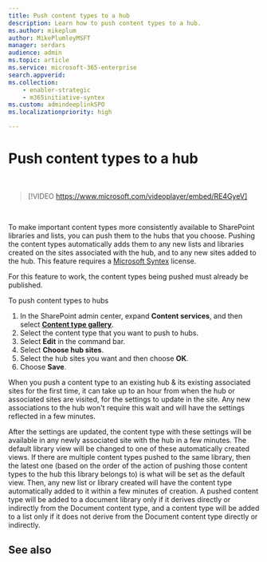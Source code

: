 ```yaml
---
title: Push content types to a hub
description: Learn how to push content types to a hub.
ms.author: mikeplum
author: MikePlumleyMSFT
manager: serdars
audience: admin
ms.topic: article
ms.service: microsoft-365-enterprise
search.appverid: 
ms.collection: 
    - enabler-strategic
    - m365initiative-syntex
ms.custom: admindeeplinkSPO
ms.localizationpriority: high

---
```

# Push content types to a hub

</br>

> [!VIDEO https://www.microsoft.com/videoplayer/embed/RE4GyeV]  

</br>


To make important content types more consistently available to SharePoint libraries and lists, you can push them to the hubs that you choose. Pushing the content types automatically adds them to any new lists and libraries created on the sites associated with the hub, and to any new sites added to the hub. This feature requires a [Microsoft Syntex](syntex-licensing.md) license.

For this feature to work, the content types being pushed must already be published.

To push content types to hubs

1. In the SharePoint admin center, expand **Content services**, and then select <a href="https://go.microsoft.com/fwlink/?linkid=2185074" target="_blank">**Content type gallery**</a>.
2. Select the content type that you want to push to hubs.
3. Select **Edit** in the command bar.
4. Select **Choose hub sites**.
5. Select the hub sites you want and then choose **OK**.
6. Choose **Save**.

When you push a content type to an existing hub & its existing associated sites for the first time, it can take up to an hour from when the hub or associated sites are visited, for the settings to update in the site. Any new associations to the hub won't require this wait and will have the settings reflected in a few minutes.

After the settings are updated, the content type with these settings will be available in any newly associated site with the hub in a few minutes. The default library view will be changed to one of these automatically created views. If there are multiple content types pushed to the same library, then the latest one (based on the order of the action of pushing those content types to the hub this library belongs to) is what will be set as the default view. Then, any new list or library created will have the content type automatically added to it within a few minutes of creation. A pushed content type will be added to a document library only if it derives directly or indirectly from the Document content type, and a content type will be added to a list only if it does not derive from the Document content type directly or indirectly.

## See also
